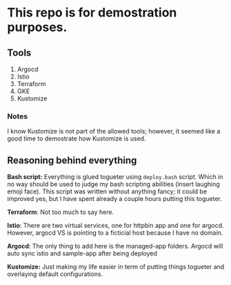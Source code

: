 # This repo is for demostration purposes.

## Tools
1. Argocd
1. Istio
1. Terraform
1. GKE
1. Kustomize

### Notes
I know Kustomize is not part of the allowed tools; however, it seemed like a good time to demostrate how Kustomize is used.

## Reasoning behind everything

**Bash script:** Everything is glued togueter using `deploy.bash` script. Which in no way should be used to judge my bash scripting abilities (insert laughing emoji face). This script was written without anything fancy; it could be improved yes, but I have spent already a couple hours putting this togueter.

**Terraform**: Not too much to say here.

**Istio**: There are two virtual services, one for httpbin app and one for argocd. However, argocd VS is pointing to a ficticial host because I have no domain. 

**Argocd**: The only thing to add here is the managed-app folders. Argocd will auto sync istio and sample-app after being deployed

**Kustomize:** Just making my life easier in term of putting things togueter and overlaying default configurations.